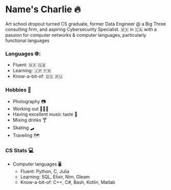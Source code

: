 # Name's Charlie 🔥

Art school dropout turned CS graduate, former Data Engineer @ a Big Three consulting firm, and aspiring Cybersecurity Specialist.
🇲🇽 in 🇨🇦 with a passion for computer networks & computer languages, particularly functional languages

### Languages 🌐:
  - Fluent: 🇲🇽 🇬🇧
  - Learning: 🇯🇵 🇫🇷
  - Know-a-bit-of: 🇩🇪 🇷🇺

### Hobbies 🎨
- Photography 📷
- Working out 🏋🏻‍♀️
- Having excellent music taste 🎵
- Mixing drinks 🍸
- Skating 🛹
- Traveling 🗺️

### CS Stats 💻
- Computer languages 🖥️:
  - Fluent: Python, C, Julia
  - Learning: SQL, Elixir, Nim, Gleam
  - Know-a-bit-of: C++, C#, Bash, Kotlin, Matlab


<!--
**charlie-n01r/charlie-n01r** is a ✨ _special_ ✨ repository because its `README.md` (this file) appears on your GitHub profile.

Here are some ideas to get you started:

- 🔭 I’m currently working on ...
- 🌱 I’m currently learning ...
- 👯 I’m looking to collaborate on ...
- 🤔 I’m looking for help with ...
- 💬 Ask me about ...
- 📫 How to reach me: ...
- 😄 Pronouns: ...
- ⚡ Fun fact: ...
-->
